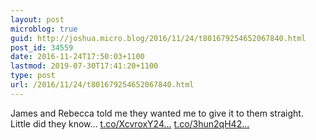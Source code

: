 ```yaml
---
layout: post
microblog: true
guid: http://joshua.micro.blog/2016/11/24/t801679254652067840.html
post_id: 34559
date: 2016-11-24T17:50:03+1100
lastmod: 2019-07-30T17:41:20+1100
type: post
url: /2016/11/24/t801679254652067840.html
---
```

James and Rebecca told me they wanted me to give it to them straight. Little did they know… [t.co/XcvroxY24...](https://t.co/XcvroxY24M) [t.co/3hun2qH42...](https://t.co/3hun2qH42l)
